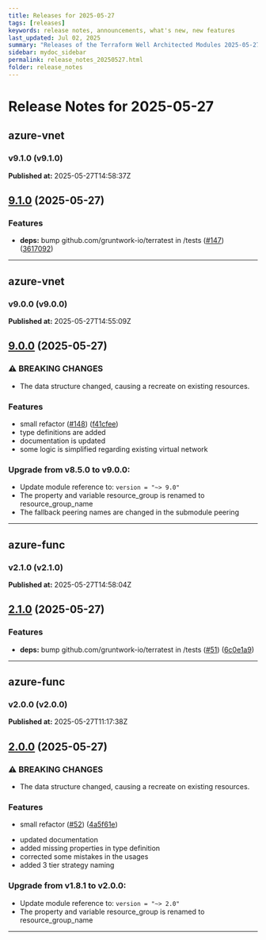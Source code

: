 ```yaml
---
title: Releases for 2025-05-27
tags: [releases]
keywords: release notes, announcements, what's new, new features
last_updated: Jul 02, 2025
summary: "Releases of the Terraform Well Architected Modules 2025-05-27"
sidebar: mydoc_sidebar
permalink: release_notes_20250527.html
folder: release_notes
---
```


# Release Notes for 2025-05-27

## azure-vnet
### v9.1.0 (v9.1.0)
**Published at:** 2025-05-27T14:58:37Z

## [9.1.0](https://github.com/CloudNationHQ/terraform-azure-vnet/compare/v9.0.0...v9.1.0) (2025-05-27)


### Features

* **deps:** bump github.com/gruntwork-io/terratest in /tests ([#147](https://github.com/CloudNationHQ/terraform-azure-vnet/issues/147)) ([3617092](https://github.com/CloudNationHQ/terraform-azure-vnet/commit/36170923ee91c07d0e2555fcb4118a217a8c32c6))

---

## azure-vnet
### v9.0.0 (v9.0.0)
**Published at:** 2025-05-27T14:55:09Z

## [9.0.0](https://github.com/CloudNationHQ/terraform-azure-vnet/compare/v8.5.0...v9.0.0) (2025-05-27)


### ⚠ BREAKING CHANGES

* The data structure changed, causing a recreate on existing resources.

### Features

* small refactor ([#148](https://github.com/CloudNationHQ/terraform-azure-vnet/issues/148)) ([f41cfee](https://github.com/CloudNationHQ/terraform-azure-vnet/commit/f41cfee39502a094f2d598979555a9b482c8e5f7))
* type definitions are added
* documentation is updated
* some logic is simplified regarding existing virtual network

### Upgrade from v8.5.0 to v9.0.0:

- Update module reference to: `version = "~> 9.0"`
- The property and variable resource_group is renamed to resource_group_name
- The fallback peering names are changed in the submodule peering

---

## azure-func
### v2.1.0 (v2.1.0)
**Published at:** 2025-05-27T14:58:04Z

## [2.1.0](https://github.com/CloudNationHQ/terraform-azure-func/compare/v2.0.0...v2.1.0) (2025-05-27)


### Features

* **deps:** bump github.com/gruntwork-io/terratest in /tests ([#51](https://github.com/CloudNationHQ/terraform-azure-func/issues/51)) ([6c0e1a9](https://github.com/CloudNationHQ/terraform-azure-func/commit/6c0e1a9b208e4497ac47aecae029bf15ef375beb))

---

## azure-func
### v2.0.0 (v2.0.0)
**Published at:** 2025-05-27T11:17:38Z

## [2.0.0](https://github.com/CloudNationHQ/terraform-azure-func/compare/v1.8.1...v2.0.0) (2025-05-27)


### ⚠ BREAKING CHANGES

* The data structure changed, causing a recreate on existing resources.

### Features

* small refactor ([#52](https://github.com/CloudNationHQ/terraform-azure-func/issues/52)) ([4a5f61e](https://github.com/CloudNationHQ/terraform-azure-func/commit/4a5f61e121e048520d849e119a2438ac65cf5e9a))
- updated documentation
- added missing properties in type definition
- corrected some mistakes in the usages
- added 3 tier strategy naming

### Upgrade from v1.8.1 to v2.0.0:

- Update module reference to: `version = "~> 2.0"`
- The property and variable resource_group is renamed to resource_group_name

---

